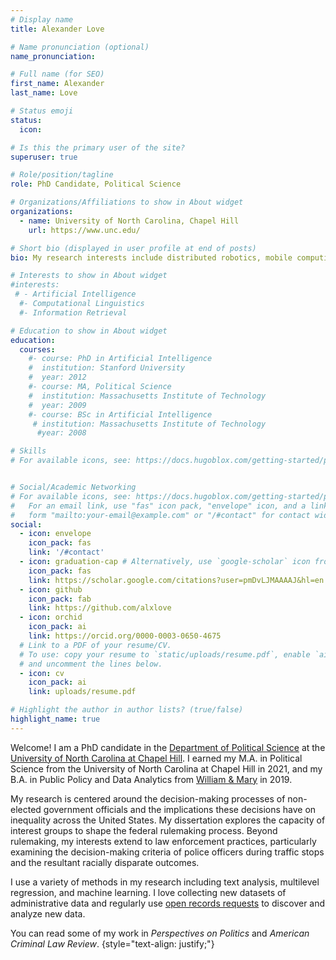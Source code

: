```yaml
---
# Display name
title: Alexander Love

# Name pronunciation (optional)
name_pronunciation: 

# Full name (for SEO)
first_name: Alexander 
last_name: Love

# Status emoji
status:
  icon: 

# Is this the primary user of the site?
superuser: true

# Role/position/tagline
role: PhD Candidate, Political Science

# Organizations/Affiliations to show in About widget
organizations:
  - name: University of North Carolina, Chapel Hill
    url: https://www.unc.edu/

# Short bio (displayed in user profile at end of posts)
bio: My research interests include distributed robotics, mobile computing and programmable matter.

# Interests to show in About widget
#interests:
 # - Artificial Intelligence
  #- Computational Linguistics
  #- Information Retrieval

# Education to show in About widget
education:
  courses:
    #- course: PhD in Artificial Intelligence
    #  institution: Stanford University
    #  year: 2012
    #- course: MA, Political Science
    #  institution: Massachusetts Institute of Technology
    #  year: 2009
    #- course: BSc in Artificial Intelligence
     # institution: Massachusetts Institute of Technology
      #year: 2008

# Skills
# For available icons, see: https://docs.hugoblox.com/getting-started/page-builder/#icons


# Social/Academic Networking
# For available icons, see: https://docs.hugoblox.com/getting-started/page-builder/#icons
#   For an email link, use "fas" icon pack, "envelope" icon, and a link in the
#   form "mailto:your-email@example.com" or "/#contact" for contact widget.
social:
  - icon: envelope
    icon_pack: fas
    link: '/#contact'
  - icon: graduation-cap # Alternatively, use `google-scholar` icon from `ai` icon pack
    icon_pack: fas
    link: https://scholar.google.com/citations?user=pmDvLJMAAAAJ&hl=en
  - icon: github
    icon_pack: fab
    link: https://github.com/alxlove
  - icon: orchid
    icon_pack: ai
    link: https://orcid.org/0000-0003-0650-4675
  # Link to a PDF of your resume/CV.
  # To use: copy your resume to `static/uploads/resume.pdf`, enable `ai` icons in `params.yaml`,
  # and uncomment the lines below.
  - icon: cv
    icon_pack: ai
    link: uploads/resume.pdf

# Highlight the author in author lists? (true/false)
highlight_name: true
---
```


Welcome! I am a PhD candidate in the [Department of Political Science](https://politicalscience.unc.edu/) at the [University of North Carolina at Chapel Hill](https://www.unc.edu/). I earned my M.A. in Political Science from the University of North Carolina at Chapel Hill in 2021, and my B.A. in Public Policy and Data Analytics from [William & Mary](https://www.wm.edu) in 2019. 

My research is centered around the decision-making processes of non-elected government officials and the implications these decisions have on inequality across the United States. My dissertation explores the capacity of interest groups to shape the federal rulemaking process. Beyond rulemaking, my interests extend to law enforcement practices, particularly examining the decision-making criteria of police officers during traffic stops and the resultant racially disparate outcomes.

I use a variety of methods in my research including text analysis, multilevel regression, and machine learning. I love collecting new datasets of administrative data and regularly use [open records requests](foia.gov) to discover and analyze new data.

You can read some of my work in *Perspectives on Politics* and *American Criminal Law Review*. 
{style="text-align: justify;"}
